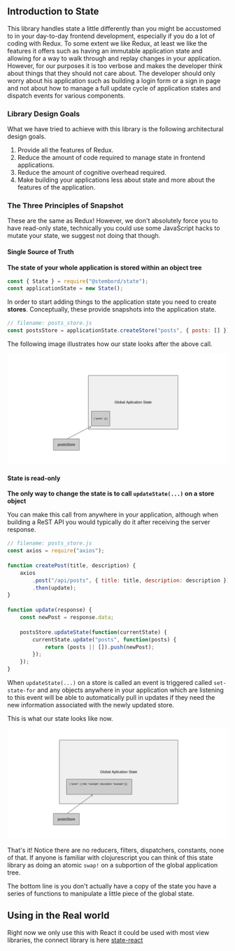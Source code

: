 ## Introduction to State

This library handles state a little differently than you might be accustomed to in your day-to-day frontend development, especially if you do a lot of coding with Redux. To some extent we like Redux, at least we like the features it offers such as having an immutable application state and allowing for a way to walk through and replay changes in your application. However, for our purposes it is too verbose and makes the developer think about things that they should not care about. The developer should only worry about his application such as building a login form or a sign in page and not about how to manage a full update cycle of application states and dispatch events for various components.

### Library Design Goals

What we have tried to achieve with this library is the following architectural design goals.

1. Provide all the features of Redux.
2. Reduce the amount of code required to manage state in frontend applications.
3. Reduce the amount of cognitive overhead required.
4. Make building your applications less about state and more about the features of the application.

### The Three Principles of Snapshot

These are the same as Redux! However, we don't absolutely force you to have read-only state, technically you could use some JavaScript hacks to mutate your state, we suggest not doing that though.

#### Single Source of Truth

**The state of your whole application is stored within an object tree**

```javascript
const { State } = require("@stembord/state");
const applicationState = new State();
```

In order to start adding things to the application state you need to create **stores**. Conceptually, these provide snapshots into the application state.

```javascript
// filename: posts_store.js
const postsStore = applicationState.createStore("posts", { posts: [] });
```

The following image illustrates how our state looks after the above call.

![Application State](./data/pic1.png)

#### State is read-only

**The only way to change the state is to call `updateState(...)` on a store object**

You can make this call from anywhere in your application, although when building a ReST API you would typically do it after receiving the server response.

```javascript
// filename: posts_store.js
const axios = require("axios");

function createPost(title, description) {
    axios
        .post("/api/posts", { title: title, description: description })
        .then(update);
}

function update(response) {
    const newPost = response.data;

    postsStore.updateState(function(currentState) {
        currentState.update("posts", function(posts) {
            return (posts || []).push(newPost);
        });
    });
}
```

When `updateState(...)` on a store is called an event is triggered called `set-state-for` and any objects anywhere in your application which are listening to this event will be able to automatically pull in updates if they need the new information associated with the newly updated store.

This is what our state looks like now.

![App State 2](./data/pic2.png)

That's it! Notice there are no reducers, filters, dispatchers, constants, none of that. If anyone is familiar with clojurescript you can think of this state library as doing an atomic `swap!` on a subportion of the global application tree.

The bottom line is you don't actually have a copy of the state you have a series of functions to manipulate a little piece of the global state.

## Using in the Real world

Right now we only use this with React it could be used with most view libraries, the connect library is here [state-react](https://gitlab.com/stembord/ts-state-react)
